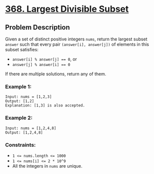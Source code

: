 # [368. Largest Divisible Subset](https://leetcode.com/problems/largest-divisible-subset/description)

## Problem Description

Given a set of distinct positive integers `nums`, return the largest subset `answer` such that every pair `(answer[i], answer[j])` of elements in this subset satisfies:

* `answer[i] % answer[j] == 0`, or
* `answer[j] % answer[i] == 0`

If there are multiple solutions, return any of them.



### Example 1:
```
Input: nums = [1,2,3]
Output: [1,2]
Explanation: [1,3] is also accepted.
```
### Example 2:
```
Input: nums = [1,2,4,8]
Output: [1,2,4,8]
```

### Constraints:

* `1 <= nums.length <= 1000`
* `1 <= nums[i] <= 2 * 10^9`
* All the integers in `nums` are unique.